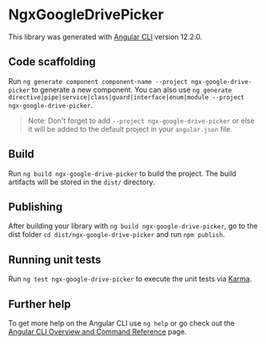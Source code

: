 # NgxGoogleDrivePicker

This library was generated with [Angular CLI](https://github.com/angular/angular-cli) version 12.2.0.

## Code scaffolding

Run `ng generate component component-name --project ngx-google-drive-picker` to generate a new component. You can also use `ng generate directive|pipe|service|class|guard|interface|enum|module --project ngx-google-drive-picker`.
> Note: Don't forget to add `--project ngx-google-drive-picker` or else it will be added to the default project in your `angular.json` file. 

## Build

Run `ng build ngx-google-drive-picker` to build the project. The build artifacts will be stored in the `dist/` directory.

## Publishing

After building your library with `ng build ngx-google-drive-picker`, go to the dist folder `cd dist/ngx-google-drive-picker` and run `npm publish`.

## Running unit tests

Run `ng test ngx-google-drive-picker` to execute the unit tests via [Karma](https://karma-runner.github.io).

## Further help

To get more help on the Angular CLI use `ng help` or go check out the [Angular CLI Overview and Command Reference](https://angular.io/cli) page.
